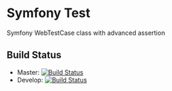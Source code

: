 Symfony Test
=====
Symfony WebTestCase class with advanced assertion

Build Status
----
* Master: [![Build Status](https://secure.travis-ci.org/dayax/symfony-test.png?branch=master)](http://travis-ci.org/dayax/symfony-test)
* Develop: [![Build Status](https://secure.travis-ci.org/dayax/symfony-test.png?branch=develop)](http://travis-ci.org/dayax/symfony-test)